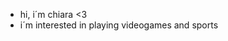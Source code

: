 - hi, i´m chiara <3
- i´m interested in playing videogames and sports

<!---
diepss/diepss is a ✨ special ✨ repository because its `README.md` (this file) appears on your GitHub profile.
You can click the Preview link to take a look at your changes.
--->
